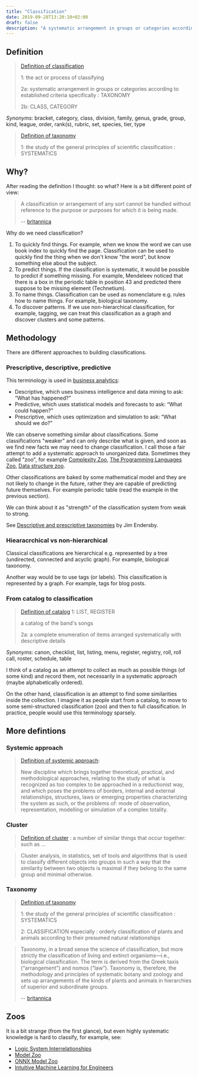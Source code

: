 ```yaml
---
title: "Classification"
date: 2019-09-28T13:20:10+02:00
draft: false
description: "A systematic arrangement in groups or categories according to established criteria"
---
```


## Definition

> [Definition of classification](https://www.merriam-webster.com/dictionary/classification)
>
> 1: the act or process of classifying
>
> 2a: systematic arrangement in groups or categories according to established criteria
> specifically : TAXONOMY
>
> 2b: CLASS, CATEGORY

<!--more-->

_Synonyms_: bracket, category, class, division, family, genus, grade, group, kind, league, order, rank(s), rubric, set, species, tier, type

> [Definition of taxonomy](https://www.merriam-webster.com/dictionary/taxonomy)
>
> 1: the study of the general principles of scientific classification : SYSTEMATICS

## Why?

After reading the definition I thought: so what? Here is a bit different point of view:

> A classification or arrangement of any sort cannot be handled without reference to the purpose or purposes for which it is being made.
>
> -- [britannica](https://www.britannica.com/science/taxonomy)

Why do we need classification?

1. To quickly find things. For example, when we know the word we can use book index to quickly find the page. Classification can be used to quickly find the thing when we don't know "the word", but know something else about the subject.
2. To predict things. If the classification is systematic, it would be possible to predict if something missing. For example, Mendeleev noticed that there is a box in the periodic table in position 43 and predicted there suppose to be missing element (Technetium).
3. To name things. Classification can be used as nomenclature e.g. rules how to name things. For example, biological taxonomy.
4. To discover patterns. If we use non-hierarchical classification, for example, tagging, we can treat this classification as a graph and discover clusters and some patterns.

## Methodology

There are different approaches to building classifications.

### Prescriptive, descriptive, predictive

This terminology is used in [business analytics](https://www.ibm.com/downloads/cas/3V9AA9Y5):

 - Descriptive, which uses business intelligence and data mining to ask: “What has happened?”
 - Predictive, which uses statistical models and forecasts to ask: “What could happen?”
 - Prescriptive, which uses optimization and simulation to ask: “What should we do?”

We can observe something similar about classifications. Some classifications "weaker" and can only describe what is given, and soon as we find new facts we may need to change classification. I call those a fair attempt to add a systematic approach to unorganized data. Sometimes they called "zoo", for example [Complexity Zoo](https://complexityzoo.uwaterloo.ca/Complexity_Zoo), [The Programming Languages Zoo](https://plzoo.andrej.com/), [Data structure zoo](https://github.com/sellout/data-structure-zoo/wiki).

Other classifications are baked by some mathematical model and they are not likely to change in the future, rather they are capable of predicting future themselves. For example periodic table (read the example in the previous section).

We can think about it as "strength" of the classification system from weak to strong.

See [Descriptive and prescriptive taxonomies](https://www.researchgate.net/publication/329623712_Descriptive_and_prescriptive_taxonomies) by Jim Endersby.

### Hiearacrchical vs non-hierarchical

Classical classifications are hierarchical e.g. represented by a tree (undirected, connected and acyclic graph). For example, biological taxonomy.

Another way would be to use tags (or labels). This classification is represented by a graph. For example, tags for blog posts.

### From catalog to classification

> [Definition of catalog](https://www.merriam-webster.com/dictionary/catalog)
> 1: LIST, REGISTER
>
> a catalog of the band's songs
>
> 2a: a complete enumeration of items arranged systematically with descriptive details

_Synonyms_: canon, checklist, list, listing, menu, register, registry, roll, roll call, roster, schedule, table

I think of a catalog as an attempt to collect as much as possible things (of some kind) and record them, not necessarily in a systematic approach (maybe alphabetically ordered).

On the other hand, classification is an attempt to find some similarities inside the collection. I imagine it as people start from a catalog, to move to some semi-structured classification (zoo) and then to full classification. In practice, people would use this terminology sparsely.

## More defintions

### Systemic approach

> [Definition of systemic approach](https://www.afscet.asso.fr/Archives/Systemic-Approach-eng.pdf):
>
> New discipline which brings together theoretical, practical, and methodological approaches, relating to the study of what is recognized as too complex to be approached in a reductionist way, and which poses the problems of borders, internal and external relationships, structures, laws or emerging properties characterizing the system as such, or the problems of: mode of observation, representation, modelling or simulation of a complex totality.

### Cluster

> [Definition of cluster](https://www.merriam-webster.com/dictionary/cluster)
> : a number of similar things that occur together: such as ...

> Cluster analysis, in statistics, set of tools and algorithms that is used to classify different objects into groups in such a way that the similarity between two objects is maximal if they belong to the same group and minimal otherwise.

### Taxonomy

> [Definition of taxonomy](https://www.merriam-webster.com/dictionary/taxonomy)
>
> 1: the study of the general principles of scientific classification : SYSTEMATICS
>
> 2: CLASSIFICATION
> especially : orderly classification of plants and animals according to their presumed natural relationships

> Taxonomy, in a broad sense the science of classification, but more strictly the classification of living and extinct organisms—i.e., biological classification. The term is derived from the Greek taxis (“arrangement”) and nomos (“law”). Taxonomy is, therefore, the methodology and principles of systematic botany and zoology and sets up arrangements of the kinds of plants and animals in hierarchies of superior and subordinate groups.
>
> -- [britannica](https://www.britannica.com/science/taxonomy)

## Zoos

It is a bit strange (from the first glance), but even highly systematic knowledge is hard to classify, for example, see:

- [Logic System Interrelationships](https://web.archive.org/web/20190111041713if_/http://home.utah.edu/~nahaj/logic/structures/index.html)
- [Model Zoo](https://modelzoo.co/)
- [ONNX Model Zoo](https://github.com/onnx/models)
- [Intuitive Machine Learning for Engineers](https://modeldepot.io/)
